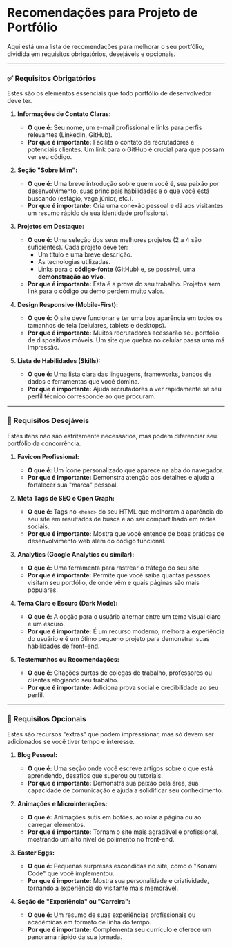 # Recomendações para Projeto de Portfólio

Aqui está uma lista de recomendações para melhorar o seu portfólio, dividida em requisitos obrigatórios, desejáveis e opcionais.

---

### ✅ Requisitos Obrigatórios

Estes são os elementos essenciais que todo portfólio de desenvolvedor deve ter.

1.  **Informações de Contato Claras:**
    *   **O que é:** Seu nome, um e-mail profissional e links para perfis relevantes (LinkedIn, GitHub).
    *   **Por que é importante:** Facilita o contato de recrutadores e potenciais clientes. Um link para o GitHub é crucial para que possam ver seu código.

2.  **Seção "Sobre Mim":**
    *   **O que é:** Uma breve introdução sobre quem você é, sua paixão por desenvolvimento, suas principais habilidades e o que você está buscando (estágio, vaga júnior, etc.).
    *   **Por que é importante:** Cria uma conexão pessoal e dá aos visitantes um resumo rápido de sua identidade profissional.

3.  **Projetos em Destaque:**
    *   **O que é:** Uma seleção dos seus melhores projetos (2 a 4 são suficientes). Cada projeto deve ter:
        *   Um título e uma breve descrição.
        *   As tecnologias utilizadas.
        *   Links para o **código-fonte** (GitHub) e, se possível, uma **demonstração ao vivo**.
    *   **Por que é importante:** Esta é a prova do seu trabalho. Projetos sem link para o código ou demo perdem muito valor.

4.  **Design Responsivo (Mobile-First):**
    *   **O que é:** O site deve funcionar e ter uma boa aparência em todos os tamanhos de tela (celulares, tablets e desktops).
    *   **Por que é importante:** Muitos recrutadores acessarão seu portfólio de dispositivos móveis. Um site que quebra no celular passa uma má impressão.

5.  **Lista de Habilidades (Skills):**
    *   **O que é:** Uma lista clara das linguagens, frameworks, bancos de dados e ferramentas que você domina.
    *   **Por que é importante:** Ajuda recrutadores a ver rapidamente se seu perfil técnico corresponde ao que procuram.

---

### 🚀 Requisitos Desejáveis

Estes itens não são estritamente necessários, mas podem diferenciar seu portfólio da concorrência.

1.  **Favicon Profissional:**
    *   **O que é:** Um ícone personalizado que aparece na aba do navegador.
    *   **Por que é importante:** Demonstra atenção aos detalhes e ajuda a fortalecer sua "marca" pessoal.

2.  **Meta Tags de SEO e Open Graph:**
    *   **O que é:** Tags no `<head>` do seu HTML que melhoram a aparência do seu site em resultados de busca e ao ser compartilhado em redes sociais.
    *   **Por que é importante:** Mostra que você entende de boas práticas de desenvolvimento web além do código funcional.

3.  **Analytics (Google Analytics ou similar):**
    *   **O que é:** Uma ferramenta para rastrear o tráfego do seu site.
    *   **Por que é importante:** Permite que você saiba quantas pessoas visitam seu portfólio, de onde vêm e quais páginas são mais populares.

4.  **Tema Claro e Escuro (Dark Mode):**
    *   **O que é:** A opção para o usuário alternar entre um tema visual claro e um escuro.
    *   **Por que é importante:** É um recurso moderno, melhora a experiência do usuário e é um ótimo pequeno projeto para demonstrar suas habilidades de front-end.

5.  **Testemunhos ou Recomendações:**
    *   **O que é:** Citações curtas de colegas de trabalho, professores ou clientes elogiando seu trabalho.
    *   **Por que é importante:** Adiciona prova social e credibilidade ao seu perfil.

---

### 💎 Requisitos Opcionais

Estes são recursos "extras" que podem impressionar, mas só devem ser adicionados se você tiver tempo e interesse.

1.  **Blog Pessoal:**
    *   **O que é:** Uma seção onde você escreve artigos sobre o que está aprendendo, desafios que superou ou tutoriais.
    *   **Por que é importante:** Demonstra sua paixão pela área, sua capacidade de comunicação e ajuda a solidificar seu conhecimento.

2.  **Animações e Microinterações:**
    *   **O que é:** Animações sutis em botões, ao rolar a página ou ao carregar elementos.
    *   **Por que é importante:** Tornam o site mais agradável e profissional, mostrando um alto nível de polimento no front-end.

3.  **Easter Eggs:**
    *   **O que é:** Pequenas surpresas escondidas no site, como o "Konami Code" que você implementou.
    *   **Por que é importante:** Mostra sua personalidade e criatividade, tornando a experiência do visitante mais memorável.

4.  **Seção de "Experiência" ou "Carreira":**
    *   **O que é:** Um resumo de suas experiências profissionais ou acadêmicas em formato de linha do tempo.
    *   **Por que é importante:** Complementa seu currículo e oferece um panorama rápido da sua jornada.
